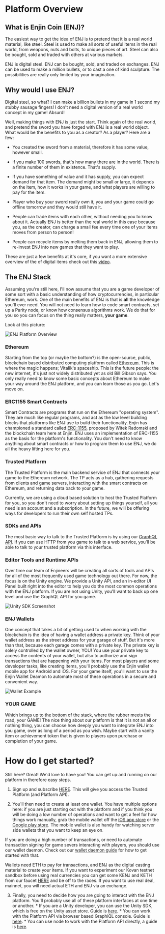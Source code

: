 # Platform Overview

## What is Enjin Coin (ENJ)?
The easiest way to get the idea of ENJ is to pretend that it is a real world
material, like steel. Steel is used to make all sorts of useful
items in the real world, from weapons, nuts and bolts, to unique pieces of art.
Steel can also be bought, sold and traded with others at various markets.

ENJ is digital steel. ENJ can be bought, sold, and traded on exchanges.
ENJ can be used to make a million bullets, or to cast a one of kind sculpture. The possibilities are really only limited by your imagination.

## Why would I use ENJ?
Digital steel, so what? I can make a billion bullets in my game in 1 second my stubby sausage fingers! I don't need a digital version of a real world concept in my game! Absurd!

Well, making things with ENJ is just the start. Think again of the real world,
and pretend the sword you have forged with ENJ is a real world object. What would be
the benefits to you as a creator? As a player? Here are a few:

* You created the sword from a material, therefore it has some value, however small.

* If you make 100 swords, that's how many there are in the world. There is a finite
number of them in existence. That's supply.

* If you have something of value and it has supply, you can expect demand for that item.
The demand might be small or large, it depends on the item, how it works in your game,
and what players are willing to pay for the item.

* Player who buy your sword really own it, you and your game could go offline tomorrow
and they would still have it.

* People can trade items with each other, without needing you to know about it. Actually
ENJ is better than the real world in this case because you, as the creator, can charge
a small fee every time one of your items moves from person to person!

* People can recycle items by melting them back in ENJ, allowing them to re-invest
ENJ into new games that they want to play.

These are just a few benefits at it's core, if you want a more extensive overview of
the of digital items check out this [video](https://www.youtube.com/watch?v=7KLpNU6wXEM).

## The ENJ Stack
Assuming you're still here, I'll now assume that you are a game developer of some sort with a basic understanding of how cryptocurrencies, in particular Ethereum, work. One of the main
benefits of ENJ is that is __all__ the knowledge you'll ever need. You will not need to learn how
to code smart contracts, set up a Parity node, or know how consensus algorithms work. We do that for you so you can focus on the thing really matters, __your game__.

Look at this picture:

![ENJ Platform Overview](../images/enjin_platform_overview.png)

### Ethereum
Starting from the top (or maybe the bottom?) is the open-source, public, blockchain based distributed computing platform called [Ethereum](https://en.wikipedia.org/wiki/Ethereum). This is where the magic happens; Vitalik's spaceship. This is the future people: the new internet, it's just not widely distributed yet as old Bill Gibson says. You only really need to know some basic concepts about Ethereum to make your way around the ENJ platform, and you can learn those as you go. Let's move on.

### ERC1155 Smart Contracts
Smart Contracts are programs that run on the Ethereum "operating system". They are much like regular programs, and act as the low level building blocks that platforms like ENJ use to build their functionality. Enjin has championed a standard called [ERC-1155](https://github.com/ethereum/eips/issues/1155), proposed by Witek Radomski and the blockchain team here at Enjin. ENJ uses an implementation of ERC-1155 as the basis for the platform's functionality. You don't need to know anything about smart contracts or how to program them to use ENJ, we do all the heavy lifting here for you.

### Trusted Platform
The Trusted Platform is the main backend service of ENJ that connects your game to the Ethereum network. The TP acts as a hub, gathering requests from clients and game servers, interacting with the smart contracts on Ethereum, and returning data back to your game.

Currently, we are using a cloud based solution to host the Trusted Platform for you, so you don't need to worry about setting up things yourself, all you need is an account and a subscription. In the future, we will be offering ways for developers to run their own self hosted TPs.

### SDKs and APIs
The most basic way to talk to the Trusted Platform is by using our [GraphQL API](https://graphql.org/learn/). If you can use HTTP from you game to talk to a web service, you'll be able to talk to your trusted platform via this interface.

### Editor Tools and Runtime APIs
Over time our team of Enjineers will be creating all sorts of tools and APIs for all of the most frequently used game technology out there. For now, the focus is on the Unity engine. We provide a Unity API, and an in-editor UI Panel built right into the editor to help you do the most common operations with the ENJ platform. If you are not using Unity, you'll want to back up one level and use the GraphQL API for you game.

![Unity SDK Screenshot](../images/unity_login_page.png)

### ENJ Wallets
One concept that takes a bit of getting used to when working with the blockchain is the idea of having a wallet address a private key. Think of your wallet address as the street address for your garage of stuff. But it's more than that, because each garage comes with a private key. The private key is solely controlled by the wallet owner, YOU! You use your private key to access the contents of your wallet, but also to authorize and sign transactions that are happening with your items. For most players and some developer tasks, like creating items, you'll probably use the Enjin wallet mobile app for Android and iOS. For your game itself, you'll want to use the Enjin Wallet Deamon to automate most of these operations in a secure and convenient way.

![Wallet Example](../images/enjin_wallet_example.png)

### YOUR GAME
Which brings up to the bottom of the stack, where the rubber meets the road, your GAME! The nice thing about our platform is that it is not an all or nothing thing, you can choose how deeply you want to integrate ENJ into you game, over as long of a period as you wish. Maybe start with a vanity item or achievement token that is given to players upon purchase or completion of your game.

# How do I get started?

  Still here? Great! We'd love to have you! You can get up and running on our platform in therefore
  easy steps.

  1. Sign up and subscribe [HERE](https://portal.tp-enj.in/). This will give you access the Trusted Platform (and Platform API).

  2. You'll then need to create at least one wallet. You have multiple options here: if you are just starting out with the platform and if you think you will be doing a low number of operations and want to get a feel for how things work manually, grab the mobile wallet off the [iOS app store](https://itunes.apple.com/us/app/enjin-cryptocurrency-wallet/id1349078375?mt=8) or the [Google play store](https://play.google.com/store/apps/details?id=com.enjin.mobile.wallet&hl=en_US).
  The mobile wallet is also handy for watching server side wallets that you want to keep an eye on.

  If you are doing a high number of transactions, or need to automate transaction signing for game severs interacting with players, you should use our wallet daemon. Check out our [wallet daemon guide](./wallet_daemon_guide.md) for how to get started with that.

  Wallets need ETH to pay for transactions, and ENJ as the digital casting material to create your items. If you want to experiment our Kovan testnet sandbox before using real currencies you can get some KENJ and KETH from our faucet [HERE](https://faucet.enjin.io/) and be off to the races.
  If you want to use real deal, mainnet, you will need actual ETH and ENJ via an exchange.

  3. Finally, you need to decide how you are going to interact with the ENJ platform. You'll probably use all of these platform interfaces at one time or another.
    * If you are a Unity developer, you can use the Unity SDK, which is free on the Unity
    asset store. Guide is [here]().
    * You can work with the Platform API via browser based GraphiQL console. Guide is [here]().
    * You can use node to work with the Platform API directly, a guide is [here]().
